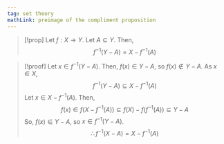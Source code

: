 ```yaml
---
tag: set theory
mathLink: preimage of the compliment proposition
---
```

>[!prop]
Let $f:X \rightarrow Y$. Let $A\subseteq Y$. Then, $$f^{-1}(Y-A)=X-f^{-1}(A)$$

>[!proof]
Let $x\in f^{-1}(Y-A)$. Then, $f(x)\in Y-A$, so $f(x)\notin Y-A$. As $x\in X$, $$f^{-1}(Y-A)\subseteq X-f^{-1}(A)$$Let $x\in X-f^{-1}(A)$. Then, $$f(x)\in f(X-f^{-1}(A))\subseteq f(X)-f(f^{-1}(A))\subseteq Y-A$$So, $f(x)\in Y-A$, so $x\in f^{-1}(Y-A)$. $$\therefore f^{-1}(X-A)=X-f^{-1}(A)$$


